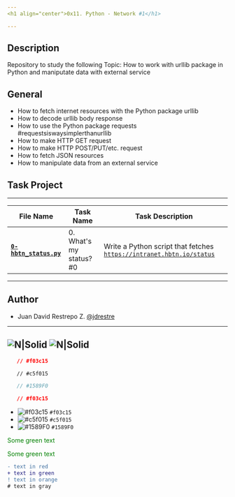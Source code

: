 ```yaml
---
<h1 align="center">0x11. Python - Network #1</h1>

---
```


## Description
Repository to study the following Topic: How to work with urllib package in Python and maniputate data with external service

## General

- How to fetch internet resources with the Python package urllib
- How to decode urllib body response
- How to use the Python package requests #requestsiswaysimplerthanurllib
- How to make HTTP GET request
- How to make HTTP POST/PUT/etc. request
- How to fetch JSON resources
- How to manipulate data from an external service

## Task Project
---
File Name|Task Name|Task Description
---|---|---
[**`0-hbtn_status.py`**](https://github.com/jdrestre/holbertonschool-higher_level_programming/blob/master/0x11-python-network_1/0-hbtn_status.py)|0. What's my status? #0|Write a Python script that fetches [```https://intranet.hbtn.io/status```](https://intranet.hbtn.io/status)

---
## Author

- Juan David Restrepo Z. [@jdrestre](https://twitter.com/jdrestre)

---
![N|Solid](https://www.holbertonschool.com/holberton-logo.png) ![N|Solid](https://intranet.hbtn.io/assets/holberton-logo-coral-27055cb2f875eb10bf3b3942e52a24581bc0667695bdc856d4f08b469b678000.png)
---


```json
   // #f03c15
```
```html
   // #c5f015
```
```js
   // #1589F0
```
```css
   // #f03c15
```

- ![#f03c15](https://placehold.it/15/f03c15/000000?text=+) `#f03c15`
- ![#c5f015](https://placehold.it/15/c5f015/000000?text=+) `#c5f015`
- ![#1589F0](https://placehold.it/15/1589F0/000000?text=+) `#1589F0`

<span style="color: green"> Some green text </span>

<font color="green"> Some green text </font>

```diff
- text in red
+ text in green
! text in orange
# text in gray
```
